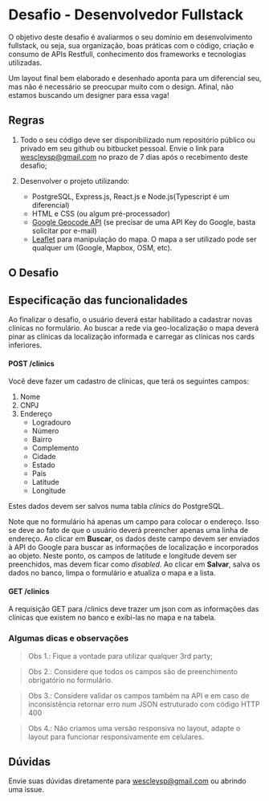 # Desafio - Desenvolvedor Fullstack

O objetivo deste desafio é avaliarmos o seu domínio em desenvolvimento fullstack, ou seja, sua organização, boas práticas com o código, criação e consumo de APIs Restfull, conhecimento dos frameworks e tecnologias utilizadas.

Um layout final bem elaborado e desenhado aponta para um diferencial seu, mas não é necessário se preocupar muito com o design. Afinal, não estamos buscando um designer para essa vaga! 

## Regras

1. Todo o seu código deve ser disponibilizado num repositório público ou privado em seu github ou bitbucket pessoal. Envie o link para wescleysp@gmail.com no prazo de 7 dias após o recebimento deste desafio;

2. Desenvolver o projeto utilizando: 
    - PostgreSQL, Express.js, React.js e Node.js(Typescript é um diferencial)
    - HTML e CSS (ou algum pré-processador)
    - [Google Geocode API](https://developers.google.com/maps/documentation/geocoding/intro?hl=pt-br) (se precisar de uma API Key do Google, basta solicitar por e-mail)
    - [Leaflet](http://leafletjs.com/) para manipulação do mapa. O mapa a ser utilizado pode ser qualquer um (Google, Mapbox, OSM, etc).


## O Desafio

## Especificação das funcionalidades

Ao finalizar o desafio, o usuário deverá estar habilitado a cadastrar novas clínicas no formulário. Ao buscar a rede via geo-localização o mapa deverá pinar as clínicas da localização informada e carregar as clínicas nos cards inferiores.

#### POST /clinics

Você deve fazer um cadastro de clínicas, que terá os seguintes campos:
1. Nome
2. CNPJ
3. Endereço
    - Logradouro
    - Número
    - Bairro
    - Complemento
    - Cidade
    - Estado
    - País
    - Latitude
    - Longitude

Estes dados devem ser salvos numa tabla _clinics_ do PostgreSQL.

Note que no formulário há apenas um campo para colocar o endereço. Isso se deve ao fato de que o usuário deverá preencher apenas uma linha de endereço. Ao clicar em **Buscar**, os dados deste campo devem ser enviados à API do Google para buscar as informações de localização e incorporados ao objeto. Neste ponto, os campos de latitude e longitude devem ser preenchidos, mas devem ficar como _disabled_. Ao clicar em **Salvar**, salva os dados no banco, limpa o formulário e atualiza o mapa e a lista.

#### GET /clinics

A requisição GET para /clinics deve trazer um json com as informações das clínicas que existem no banco e exibí-las no mapa e na tabela.

### Algumas dicas e observações
> Obs 1.: Fique a vontade para utilizar qualquer 3rd party;

> Obs 2.: Considere que todos os campos são de preenchimento obrigatório no formulário.

> Obs 3.: Considere validar os campos também na API e em caso de inconsistência retornar erro num JSON estruturado com código HTTP 400

> Obs 4.: Não criamos uma versão responsiva no layout, adapte o layout para funcionar responsivamente em celulares.


## Dúvidas
Envie suas dúvidas diretamente para wescleysp@gmail.com ou abrindo uma issue.
